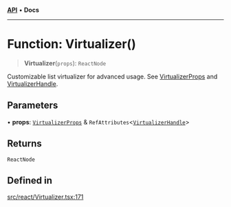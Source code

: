[**API**](../../API.md) • **Docs**

***

# Function: Virtualizer()

> **Virtualizer**(`props`): `ReactNode`

Customizable list virtualizer for advanced usage. See [VirtualizerProps](../interfaces/VirtualizerProps.md) and [VirtualizerHandle](../interfaces/VirtualizerHandle.md).

## Parameters

• **props**: [`VirtualizerProps`](../interfaces/VirtualizerProps.md) & `RefAttributes`\<[`VirtualizerHandle`](../interfaces/VirtualizerHandle.md)\>

## Returns

`ReactNode`

## Defined in

[src/react/Virtualizer.tsx:171](https://github.com/inokawa/virtua/blob/c4486f49befc33ff316c88e078ef51a7edac3edc/src/react/Virtualizer.tsx#L171)
